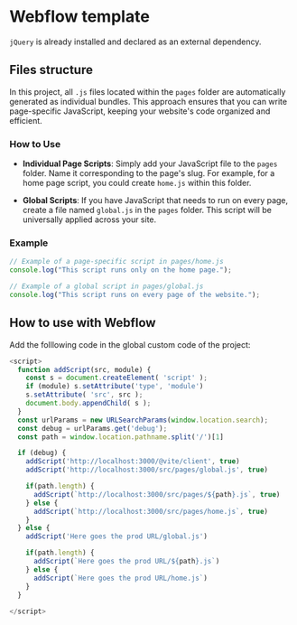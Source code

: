 # Webflow template

`jQuery` is already installed and declared as an external dependency.

## Files structure

In this project, all `.js` files located within the `pages` folder are automatically generated as individual bundles. This approach ensures that you can write page-specific JavaScript, keeping your website's code organized and efficient.

### How to Use

- **Individual Page Scripts**: Simply add your JavaScript file to the `pages` folder. Name it corresponding to the page's slug. For example, for a home page script, you could create `home.js` within this folder.

- **Global Scripts**: If you have JavaScript that needs to run on every page, create a file named `global.js` in the `pages` folder. This script will be universally applied across your site.

### Example

```js
// Example of a page-specific script in pages/home.js
console.log("This script runs only on the home page.");

// Example of a global script in pages/global.js
console.log("This script runs on every page of the website.");
```

## How to use with Webflow

Add the folllowing code in the global custom code of the project:

```js
<script>
  function addScript(src, module) {
    const s = document.createElement( 'script' );
    if (module) s.setAttribute('type', 'module')
    s.setAttribute( 'src', src );
    document.body.appendChild( s );
  }
  const urlParams = new URLSearchParams(window.location.search);
  const debug = urlParams.get('debug');
  const path = window.location.pathname.split('/')[1]

  if (debug) {
    addScript('http://localhost:3000/@vite/client', true)
    addScript('http://localhost:3000/src/pages/global.js', true)

    if(path.length) {
      addScript(`http://localhost:3000/src/pages/${path}.js`, true)
    } else {
      addScript(`http://localhost:3000/src/pages/home.js`, true)
    }
  } else {
    addScript('Here goes the prod URL/global.js')

    if(path.length) {
      addScript(`Here goes the prod URL/${path}.js`)
    } else {
      addScript(`Here goes the prod URL/home.js`)
    }
  }
  
</script>
```


